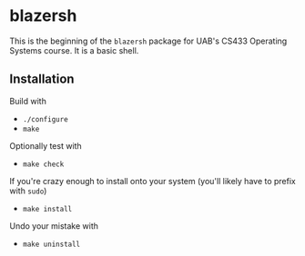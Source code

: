 # blazersh

This is the beginning of the `blazersh` package for UAB's CS433 Operating Systems course. It is a basic shell.


## Installation

Build with
- `./configure`
- `make`

Optionally test with
- `make check`

If you're crazy enough to install onto your system (you'll likely have to prefix with `sudo`)
- `make install`

Undo your mistake with
- `make uninstall`